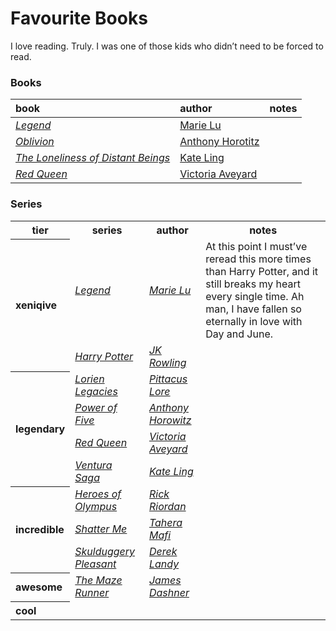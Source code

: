 # Favourite Books

I love reading. Truly. I was one of those kids who didn’t need to be forced to read.

### Books

| book | author | notes |
| :--- | :----- | :---- |
| [*Legend*]() | [Marie Lu]() | |
| [*Oblivion*]() | [Anthony Horotitz]() | |
| [*The Loneliness of Distant Beings*]() | [Kate Ling]() | |
| [*Red Queen*]() | [Victoria Aveyard]() | |

### Series

<table>
  <tr>
    <th> tier </th>
    <th> series </th>
    <th> author </th>
    <th> notes </th>
  </tr>
  <tr>
    <th align="left" rowspan="2"> xeniqive </th>
    <td> <em><a href="">Legend</a></em> </td>
    <td> <em><a href="">Marie Lu</a></em> </td>
    <td> At this point I must’ve reread this more times than Harry Potter, and it still breaks my heart every single time. Ah man, I have fallen so eternally in love with Day and June. </td>
  </tr>
  <tr>
    <td> <em><a href="">Harry Potter</a></em> </td>
    <td> <em><a href="">JK Rowling</a></em> </td>
    <td> </td>
  </tr>
  <tr>
    <th align="left" rowspan="4"> legendary </th>
    <td> <em><a href="">Lorien Legacies</a></em> </td>
    <td> <em><a href="">Pittacus Lore</a></em> </td>
    <td> </td>
  </tr>
  <tr>
    <td> <em><a href="">Power of Five</a></em> </td>
    <td> <em><a href="">Anthony Horowitz</a></em> </td>
    <td> </td>
  </tr>
  <tr>
    <td> <em><a href="">Red Queen</a></em> </td>
    <td> <em><a href="">Victoria Aveyard</a></em> </td>
    <td> </td>
  </tr>
  <tr>
    <td> <em><a href="">Ventura Saga</a></em> </td>
    <td> <em><a href="">Kate Ling</a></em> </td>
    <td> </td>
  </tr>
  <tr>
    <th align="left" rowspan="3"> incredible </th>
    <td> <em><a href="">Heroes of Olympus</a></em> </td>
    <td> <em><a href="">Rick Riordan</a></em> </td>
    <td> </td>
  </tr>
  <tr>
    <td> <em><a href="">Shatter Me</a></em> </td>
    <td> <em><a href="">Tahera Mafi</a></em> </td>
    <td> </td>
  </tr>
  <tr>
    <td> <em><a href="">Skulduggery Pleasant</a></em> </td>
    <td> <em><a href="">Derek Landy</a></em> </td>
    <td> </td>
  </tr>
  <tr>
    <th align="left"> awesome </th>
    <td> <em><a href="">The Maze Runner</a></em> </td>
    <td> <em><a href="">James Dashner</a></em> </td>
    <td> </td>
  </tr>
  <tr>
    <th align="left"> cool </th>
    <td> <em><a href=""></a></em> </td>
  </tr>
</table>
